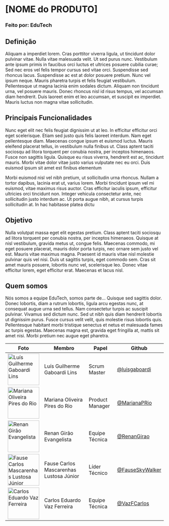 # [NOME do PRODUTO]

### Feito por: EduTech

## Definição

Aliquam a imperdiet lorem. Cras porttitor viverra ligula, ut tincidunt dolor pulvinar vitae. Nulla vitae malesuada velit. Ut sed purus nunc. Vestibulum ante ipsum primis in faucibus orci luctus et ultrices posuere cubilia curae; Sed nec eros vel felis tempor cursus sed vitae orci. Suspendisse sed rhoncus lacus. Suspendisse ac est at dolor posuere pretium. Nunc vel ipsum neque. Mauris pharetra turpis et felis feugiat vestibulum. Pellentesque ut magna lacinia enim sodales dictum. Aliquam non tincidunt urna, vel posuere mauris. Donec rhoncus nisl id risus tempus, vel accumsan diam hendrerit. Duis laoreet enim et leo accumsan, et suscipit ex imperdiet. Mauris luctus non magna vitae sollicitudin.

## Principais Funcionalidades

Nunc eget elit nec felis feugiat dignissim ut at leo. In efficitur efficitur orci eget scelerisque. Etiam sed justo quis felis laoreet interdum. Nam eget pellentesque diam. Maecenas congue ipsum et euismod luctus. Mauris eleifend placerat tellus, in vestibulum nulla finibus ut. Class aptent taciti sociosqu ad litora torquent per conubia nostra, per inceptos himenaeos. Fusce non sagittis ligula. Quisque eu risus viverra, hendrerit est ac, tincidunt mauris. Morbi vitae dolor vitae justo varius vulputate nec eu orci. Duis euismod ipsum sit amet est finibus elementum

Morbi euismod nisl vel nibh pretium, ut sollicitudin urna rhoncus. Nullam a tortor dapibus, lacinia erat ut, varius lorem. Morbi tincidunt ipsum vel mi euismod, vitae maximus risus auctor. Cras efficitur iaculis ipsum, efficitur ultricies orci tincidunt non. Integer vehicula consectetur ante, nec sollicitudin justo interdum ac. Ut porta augue nibh, at cursus turpis sollicitudin at. In hac habitasse platea dictu

## Objetivo

Nulla volutpat massa eget elit egestas pretium. Class aptent taciti sociosqu ad litora torquent per conubia nostra, per inceptos himenaeos. Quisque at nisl vestibulum, gravida metus ut, congue felis. Maecenas commodo, mi eget posuere placerat, mauris dolor porta turpis, nec ornare sem justo vel est. Mauris vitae maximus magna. Praesent id mauris vitae nisl molestie pulvinar quis vel nisi. Duis ut sagittis turpis, eget commodo sem. Cras sit amet mauris posuere, lobortis nunc vel, scelerisque leo. Donec vitae efficitur lorem, eget efficitur erat. Maecenas et lacus nisl.

## Quem somos

Nós somos a equipe EduTech, somos parte de...
Quisque sed sagittis dolor. Donec lobortis, diam a rutrum lobortis, ligula arcu egestas nunc, at consequat augue urna sed tellus. Nam consectetur turpis ac suscipit pulvinar. Vivamus sed dictum nunc. Sed ut nibh quis diam hendrerit lobortis ut dignissim purus. Fusce cursus velit velit, quis molestie risus lobortis quis. Pellentesque habitant morbi tristique senectus et netus et malesuada fames ac turpis egestas. Maecenas magna est, gravida eget fringilla at, mattis sit amet nisi. Morbi pretium nec augue eget pharetra.

| Foto                                                                                                                       | Membro                                  | Papel           | Github                                               |
| -------------------------------------------------------------------------------------------------------------------------- | --------------------------------------- | --------------- | ---------------------------------------------------- |
| <img src="https://avatars.githubusercontent.com/u/45673358?v=4" alt="Luís Guilherme Gaboardi Lins" width="100">            | Luís Guilherme Gaboardi Lins            | Scrum Master    | [@luisgaboardi](https://github.com/luisgaboardi)     |
| <img src="https://avatars.githubusercontent.com/u/65375798?v=4" alt="Mariana Oliveira Pires do Rio" width="100">           | Mariana Oliveira Pires do Rio           | Product Manager | [@MarianaPRio](https://github.com/MarianaPRio)       |
| <img src="https://avatars.githubusercontent.com/u/137415620?v=4" alt="Renan Girão Evangelista" width="100">                | Renan Girão Evangelista                 | Equipe Técnica  | [@RenanGirao](https://github.com/RenanGirao)         |
| <img src="https://avatars.githubusercontent.com/u/90693864?v=4" alt="Fause Carlos Mascarenhas Lustosa Júnior" width="100"> | Fause Carlos Mascarenhas Lustosa Júnior | Líder Técnico   | [@FauseSkyWalker](https://github.com/FauseSkyWalker) |
| <img src="https://avatars.githubusercontent.com/u/136510566?v=4" alt="Carlos Eduardo Vaz Ferreira" width="100">            | Carlos Eduardo Vaz Ferreira             | Equipe Técnica  | [@VazFCarlos](https://github.com/VazFCarlos)         |
